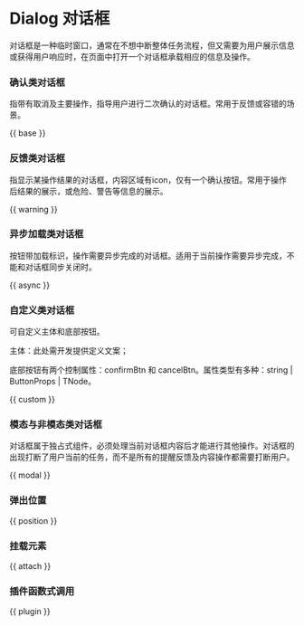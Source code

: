 # Dialog 对话框

对话框是一种临时窗口，通常在不想中断整体任务流程，但又需要为用户展示信息或获得用户响应时，在页面中打开一个对话框承载相应的信息及操作。

### 确认类对话框

指带有取消及主要操作，指导用户进行二次确认的对话框。常用于反馈或容错的场景。

{{ base }}

### 反馈类对话框

指显示某操作结果的对话框，内容区域有icon，仅有一个确认按钮。常用于操作后结果的展示，或危险、警告等信息的展示。

{{ warning }}

### 异步加载类对话框

按钮带加载标识，操作需要异步完成的对话框。适用于当前操作需要异步完成，不能和对话框同步关闭时。

{{ async }}

### 自定义类对话框

可自定义主体和底部按钮。

主体：此处需开发提供定义文案；

底部按钮有两个控制属性：confirmBtn 和 cancelBtn。属性类型有多种：string | ButtonProps | TNode。

{{ custom }}

### 模态与非模态类对话框

对话框属于独占式组件，必须处理当前对话框内容后才能进行其他操作。对话框的出现打断了用户当前的任务，而不是所有的提醒反馈及内容操作都需要打断用户。

{{ modal }}

### 弹出位置

{{ position }}


### 挂载元素

{{ attach }}

### 插件函数式调用

{{ plugin }}
